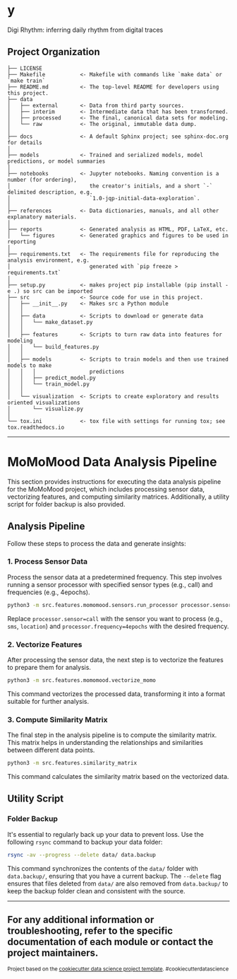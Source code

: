 y
==============================

Digi Rhythm: inferring daily rhythm from digital traces

Project Organization
------------

    ├── LICENSE
    ├── Makefile           <- Makefile with commands like `make data` or `make train`
    ├── README.md          <- The top-level README for developers using this project.
    ├── data
    │   ├── external       <- Data from third party sources.
    │   ├── interim        <- Intermediate data that has been transformed.
    │   ├── processed      <- The final, canonical data sets for modeling.
    │   └── raw            <- The original, immutable data dump.
    │
    ├── docs               <- A default Sphinx project; see sphinx-doc.org for details
    │
    ├── models             <- Trained and serialized models, model predictions, or model summaries
    │
    ├── notebooks          <- Jupyter notebooks. Naming convention is a number (for ordering),
    │                         the creator's initials, and a short `-` delimited description, e.g.
    │                         `1.0-jqp-initial-data-exploration`.
    │
    ├── references         <- Data dictionaries, manuals, and all other explanatory materials.
    │
    ├── reports            <- Generated analysis as HTML, PDF, LaTeX, etc.
    │   └── figures        <- Generated graphics and figures to be used in reporting
    │
    ├── requirements.txt   <- The requirements file for reproducing the analysis environment, e.g.
    │                         generated with `pip freeze > requirements.txt`
    │
    ├── setup.py           <- makes project pip installable (pip install -e .) so src can be imported
    ├── src                <- Source code for use in this project.
    │   ├── __init__.py    <- Makes src a Python module
    │   │
    │   ├── data           <- Scripts to download or generate data
    │   │   └── make_dataset.py
    │   │
    │   ├── features       <- Scripts to turn raw data into features for modeling
    │   │   └── build_features.py
    │   │
    │   ├── models         <- Scripts to train models and then use trained models to make
    │   │   │                 predictions
    │   │   ├── predict_model.py
    │   │   └── train_model.py
    │   │
    │   └── visualization  <- Scripts to create exploratory and results oriented visualizations
    │       └── visualize.py
    │
    └── tox.ini            <- tox file with settings for running tox; see tox.readthedocs.io

--------
# MoMoMood Data Analysis Pipeline

This section provides instructions for executing the data analysis pipeline for the MoMoMood project, which includes processing sensor data, vectorizing features, and computing similarity matrices. Additionally, a utility script for folder backup is also provided.

## Analysis Pipeline

Follow these steps to process the data and generate insights:

### 1. Process Sensor Data

Process the sensor data at a predetermined frequency. This step involves running a sensor processor with specified sensor types (e.g., call) and frequencies (e.g., 4epochs).

```bash
python3 -m src.features.momomood.sensors.run_processor processor.sensor=call processor.frequency=4epochs
```

Replace `processor.sensor=call` with the sensor you want to process (e.g., `sms`, `location`) and `processor.frequency=4epochs` with the desired frequency.

### 2. Vectorize Features

After processing the sensor data, the next step is to vectorize the features to prepare them for analysis.

```bash
python3 -m src.features.momomood.vectorize_momo
```

This command vectorizes the processed data, transforming it into a format suitable for further analysis.

### 3. Compute Similarity Matrix

The final step in the analysis pipeline is to compute the similarity matrix. This matrix helps in understanding the relationships and similarities between different data points.

```bash
python3 -m src.features.similarity_matrix
```

This command calculates the similarity matrix based on the vectorized data.

## Utility Script

### Folder Backup

It's essential to regularly back up your data to prevent loss. Use the following `rsync` command to backup your data folder:

```bash
rsync -av --progress --delete data/ data.backup
```

This command synchronizes the contents of the `data/` folder with `data.backup/`, ensuring that you have a current backup. The `--delete` flag ensures that files deleted from `data/` are also removed from `data.backup/` to keep the backup folder clean and consistent with the source.

---

For any additional information or troubleshooting, refer to the specific documentation of each module or contact the project maintainers.
--------

<p><small>Project based on the <a target="_blank" href="https://drivendata.github.io/cookiecutter-data-science/">cookiecutter data science project template</a>. #cookiecutterdatascience</small></p>
